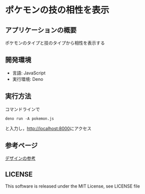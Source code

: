# ポケモンの技の相性を表示
## アプリケーションの概要
ポケモンのタイプと技のタイプから相性を表示する

## 開発環境
- 言語: JavaScript
- 実行環境: Deno

## 実行方法
コマンドラインで
```
deno run -A pokemon.js
```
と入力し，[http://localhost:8000](http://localhost:8000)にアクセス

## 参考ページ
[デザインの参考](https://github.com/yoidea/one-click)

## LICENSE
This software is released under the MIT License, see LICENSE file
